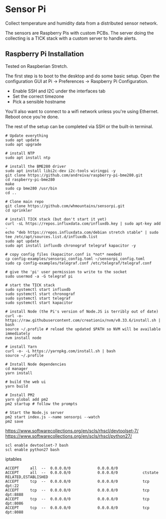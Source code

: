 # Sensor Pi

Collect temperature and humidity data from a distributed sensor network.

The sensors are Raspberry Pis with custom PCBs. The server doing the collecting
is a TICK stack with a custom server to handle alerts.

## Raspberry Pi Installation

Tested on Raspberian Stretch.

The first step is to boot to the desktop and do some basic setup. Open the configuration GUI at Pi -> Preferences -> Raspberry Pi Configuration.

* Enable SSH and I2C under the interfaces tab
* Set the correct timezone
* Pick a sensible hostname

You'll also want to connect to a wifi network unless you're using Ethernet. Reboot once you're done.

The rest of the setup can be completed via SSH or the built-in terminal.

```shell
# Update everything
sudo apt update
sudo apt upgrade

# install NTP
sudo apt install ntp

# install the BME280 driver
sudo apt install libi2c-dev i2c-tools wiringpi -y
git clone https://github.com/andreiva/raspberry-pi-bme280.git
cd raspberry-pi-bme280
make
sudo cp bme280 /usr/bin
cd ..

# Clone main repo
git clone https://github.com/whmountains/sensorpi.git
cd sprinkler

# install TICK stack (but don't start it yet)
curl -sL https://repos.influxdata.com/influxdb.key | sudo apt-key add -
echo "deb https://repos.influxdata.com/debian stretch stable" | sudo tee /etc/apt/sources.list.d/influxdb.list
sudo apt update
sudo apt install influxdb chronograf telegraf kapacitor -y

# copy config files (kapacitor.conf is *not* needed)
cp config-examples/sensorpi_config.toml ~/sensorpi_config.toml
sudo cp config-examples/telegraf.conf /etc/telegraf/telegraf.conf

# give the 'pi' user permission to write to the socket
sudo usermod -a -G telegraf pi

# start the TICK stack
sudo systemctl start influxdb
sudo systemctl start chronograf
sudo systemctl start telegraf
sudo systemctl start kapacitor

# install Node (the Pi's version of Node.JS is terribly out of date)
curl -o- https://raw.githubusercontent.com/creationix/nvm/v0.33.6/install.sh | bash
source ~/.profile # reload the updated $PATH so NVM will be available immediately
nvm install node

# install Yarn
curl -o- -L https://yarnpkg.com/install.sh | bash
source ~/.profile

# Install Node dependencies
cd manager
yarn install

# build the web ui
yarn build

# Install PM2
yarn global add pm2
pm2 startup # follow the prompts

# Start the Node.js server
pm2 start index.js --name sensorpi --watch
pm2 save
```

https://www.softwarecollections.org/en/scls/rhscl/devtoolset-7/
https://www.softwarecollections.org/en/scls/rhscl/python27/

```
scl enable devtoolset-7 bash
scl enable python27 bash
```

iptables

```
ACCEPT     all  --  0.0.0.0/0            0.0.0.0/0
ACCEPT     all  --  0.0.0.0/0            0.0.0.0/0           ctstate RELATED,ESTABLISHED
ACCEPT     tcp  --  0.0.0.0/0            0.0.0.0/0           tcp dpt:22
ACCEPT     tcp  --  0.0.0.0/0            0.0.0.0/0           tcp dpt:8888
ACCEPT     tcp  --  0.0.0.0/0            0.0.0.0/0           tcp dpt:8086
ACCEPT     tcp  --  0.0.0.0/0            0.0.0.0/0           tcp dpt:8088
```
